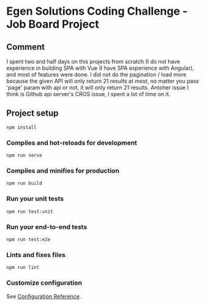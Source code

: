 # Egen Solutions Coding Challenge - Job Board Project

## Comment
I spent two and half days on this projects from scratch (I do not have experience in building SPA with Vue (I have SPA experience with Angular), and most of features were done. I did not do the pagination / load more because the given API will only return 21 results at most, no matter you pass 'page' param with api or not, it will only return 21 results. Antoher issue I think is Github api server's CROS issue, I spent a lot of time on it.

## Project setup
```
npm install
```

### Compiles and hot-reloads for development
```
npm run serve
```

### Compiles and minifies for production
```
npm run build
```

### Run your unit tests
```
npm run test:unit
```

### Run your end-to-end tests
```
npm run test:e2e
```

### Lints and fixes files
```
npm run lint
```

### Customize configuration
See [Configuration Reference](https://cli.vuejs.org/config/).
